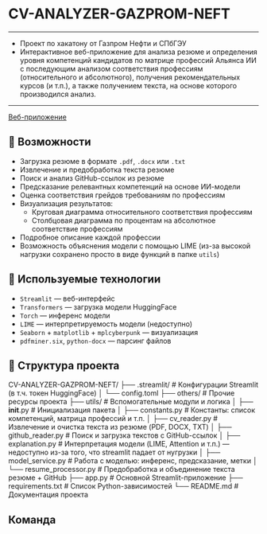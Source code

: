 # CV-ANALYZER-GAZPROM-NEFT
---
- Проект по хакатону от Газпром Нефти и СПбГЭУ
- Интерактивное веб-приложение для анализа резюме и определения уровня компетенций кандидатов по матрице профессий Альянса ИИ с последующим анализом соответствия профессиям (относительного и абсолютного), получения рекомендательных курсов (и т.п.), а также получением текста, на основе которого производился анализ.
---

[Веб-приложение](https://cv-analyzer-gazprom-neft.streamlit.app/)

## 🚀 Возможности

- Загрузка резюме в формате `.pdf`, `.docx` или `.txt`
- Извлечение и предобработка текста резюме
- Поиск и анализ GitHub-ссылок из резюме
- Предсказание релевантных компетенций на основе ИИ-модели
- Оценка соответствия грейдов требованиям по профессиям
- Визуализация результатов:
  - Круговая диаграмма относительного соответствия профессиям
  - Столбцовая диаграмма по процентам на абсолютное соответствие профессиям
- Подробное описание каждой профессии
- Возможность объяснения модели с помощью LIME (из-за высокой нагрузки сохранено просто в виде функций в папке `utils`)

## 🧠 Используемые технологии

- `Streamlit` — веб-интерфейс
- `Transformers` — загрузка модели HuggingFace
- `Torch` — инференс модели
- `LIME` — интерпретируемость модели (недоступно)
- `Seaborn` + `matplotlib` + `mplcyberpunk` — визуализация
- `pdfminer.six`, `python-docx` — парсинг файлов

## 📁 Структура проекта

CV-ANALYZER-GAZPROM-NEFT/
├── .streamlit/                # Конфигурации Streamlit (в т.ч. токен HuggingFace)
│   └── config.toml
├── others/                    # Прочие ресурсы проекта
├── utils/                     # Вспомогательные модули и логика
│   ├── __init__.py            # Инициализация пакета
│   ├── constants.py           # Константы: список компетенций, матрица профессий и т.п.
│   ├── cv_reader.py           # Извлечение и очистка текста из резюме (PDF, DOCX, TXT)
│   ├── github_reader.py       # Поиск и загрузка текстов с GitHub-ссылок
│   ├── explanation.py         # Интерпретация модели (LIME, Attention и т.п.) — недоступно из-за того, что streamlit падает от нугрузки
│   ├── model_service.py       # Работа с моделью: инференс, предсказание, метки
│   └── resume_processor.py    # Предобработка и объединение текста резюме + GitHub
├── app.py                     # Основной Streamlit-приложение
├── requirements.txt           # Список Python-зависимостей
└── README.md                  # Документация проекта


## Команда
